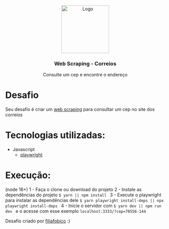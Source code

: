 <br/>
<p align="center">
  <a href="#">
    <img src="https://s2.glbimg.com/CQesxIP5ed0q8e8qNU8-vqNapY0=/0x0:921x885/924x0/smart/filters:strip_icc()/i.s3.glbimg.com/v1/AUTH_63b422c2caee4269b8b34177e8876b93/internal_photos/bs/2019/B/b/wzBEg4TFGwb5ZErlj3Qg/correios.jpg" alt="Logo" height="150">
  </a>

  <h3 align="center">Web Scraping - Correios</h3>

  <p align="center">
    Consulte um cep e encontre o endereço
  </p>
</p>

# Desafio
Seu desafio é criar um [web scraping](https://pt.wikipedia.org/wiki/Coleta_de_dados_web) para consultar um cep no site dos correios

# Tecnologias utilizadas:
- Javascript
  - [playwright](https://github.com/microsoft/playwright)

# Execução:
(node 16+)
1 - Faça o clone ou download do projeto
2 - Instale as dependências do projeto ```$ yarn || npm install ```
3 - Execute o playwright para instalar as dependências dele ```$ yarn playwright install-deps || npx playwright install-deps ```
4 - Inicie o servidor com ```$ yarn dev || npm run dev ``` e o acesse com esse exemplo ``` localhost:3333/?cep=78556-144 ```

Desafio criado por [filiafobico](https://github.com/filiafobico/devchallenge-webscraping-correios) :)